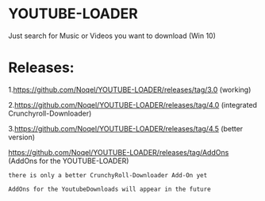 # YOUTUBE-LOADER
 Just search for Music or Videos you want to download (Win 10)
# Releases:

1.https://github.com/Noqel/YOUTUBE-LOADER/releases/tag/3.0 (working)

2.https://github.com/Noqel/YOUTUBE-LOADER/releases/tag/4.0 (integrated Crunchyroll-Downloader)

3.https://github.com/Noqel/YOUTUBE-LOADER/releases/tag/4.5 (better version)

  https://github.com/Noqel/YOUTUBE-LOADER/releases/tag/AddOns (AddOns for the YOUTUBE-LOADER)
    
    there is only a better CrunchyRoll-Downloader Add-On yet
    
    AddOns for the YoutubeDownloads will appear in the future
